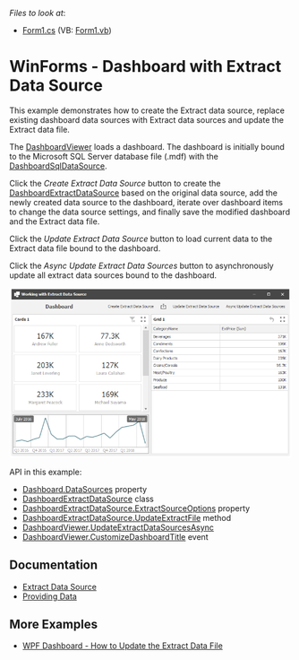 *Files to look at*:

* [Form1.cs](./CS/ExtractDataSourceExample/Form1.cs) (VB: [Form1.vb](./VB/ExtractDataSourceExample/Form1.vb))

# WinForms - Dashboard with Extract Data Source

This example demonstrates how to create the Extract data source, replace existing dashboard data sources with Extract data sources and update the Extract data file.

The [DashboardViewer](https://docs.devexpress.com/Dashboard/DevExpress.DashboardWin.DashboardViewer) loads a dashboard. The dashboard is initially bound to the Microsoft SQL Server database file (.mdf) with the [DashboardSqlDataSource](https://docs.devexpress.com/Dashboard/DevExpress.DashboardCommon.DashboardSqlDataSource). 

Click the _Create Extract Data Source_ button to create the [DashboardExtractDataSource](https://docs.devexpress.com/Dashboard/DevExpress.DashboardCommon.DashboardExtractDataSource) based on the original data source, add the newly created data source to the dashboard, iterate over dashboard items to change the data source settings, and finally save the modified dashboard and the Extract data file. 

Click the _Update Extract Data Source_ button to load current data to the Extract data file bound to the dashboard.

Click the _Async Update Extract Data Sources_ button to asynchronously update all extract data sources bound to the dashboard.

![screenshot](/images/screenshot.png) 

API in this example:

* [Dashboard.DataSources](https://docs.devexpress.com/Dashboard/DevExpress.DashboardCommon.Dashboard.DataSources) property
* [DashboardExtractDataSource](https://docs.devexpress.com/Dashboard/DevExpress.DashboardCommon.DashboardExtractDataSource) class
* [DashboardExtractDataSource.ExtractSourceOptions](https://docs.devexpress.com/Dashboard/DevExpress.DashboardCommon.DashboardExtractDataSource.ExtractSourceOptions) property
* [DashboardExtractDataSource.UpdateExtractFile](https://docs.devexpress.com/Dashboard/DevExpress.DashboardCommon.DashboardExtractDataSource.UpdateExtractFile) method
* [DashboardViewer.UpdateExtractDataSourcesAsync](https://docs.devexpress.com/Dashboard/DevExpress.DashboardCommon.DashboardExtractDataSource.UpdateExtractDataSourcesAsync)
* [DashboardViewer.CustomizeDashboardTitle](https://docs.devexpress.com/Dashboard/DevExpress.DashboardWin.DashboardViewer.CustomizeDashboardTitle) event

## Documentation

- [Extract Data Source](https://docs.devexpress.com/Dashboard/115900)
- [Providing Data](https://docs.devexpress.com/Dashboard/16914)

## More Examples

* [WPF Dashboard - How to Update the Extract Data File](https://github.com/DevExpress-Examples/wpf-dashboard-how-to-update-extract-data-source-file)


